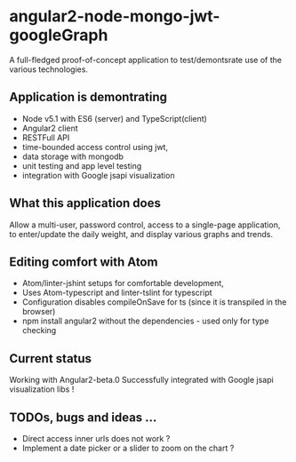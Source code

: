 # angular2-node-mongo-jwt-googleGraph 

A full-fledged proof-of-concept application to test/demontsrate use of the various technologies.

## Application is demontrating

* Node v5.1 with ES6 (server) and TypeScript(client)
* Angular2 client
* RESTFull API
* time-bounded access control using jwt,
* data storage with mongodb
* unit testing and app level testing
* integration with Google jsapi visualization

## What this application does

Allow a multi-user, password control, access to a single-page application,
to enter/update the daily weight, and display various graphs and trends.

## Editing comfort with Atom

* Atom/linter-jshint setups for comfortable development,
* Uses Atom-typescript and linter-tslint for typescript
* Configuration disables compileOnSave for ts (since it is transpiled in the browser)
* npm install angular2 without the dependencies - used only for type checking

## Current status

Working with Angular2-beta.0
Successfully integrated with Google jsapi visualization libs !

## TODOs, bugs and ideas ...

* Direct access inner urls does not work ?
* Implement a date picker or a slider to zoom on the chart ?
